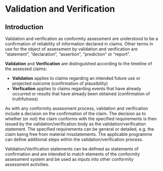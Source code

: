 # Validation and Verification

## Introduction

Validation and verification as conformity assessment are understood to be a confirmation of reliability of information declared in claims. Other terms in use for the object of assessment by validation and verification are “statement”, “declaration”, “assertion”, “prediction” or “report”.

**Validation** and **Verification** are distinguished according to the timeline of the assessed claims:

* **Validation** applies to claims regarding an intended future use or projected outcome (confirmation of plausibility)
* **Verfication** applies to claims regarding events that have already occurred or results that have already been obtained (confirmation of truthfulness)

As with any conformity assessment process, validation and verification include a decision on the confirmation of the claim. The decision as to whether (or not) the claim conforms with the specified requirements is then issued by the validation/verification body as the validation/verification statement. The specified requirements can be general or detailed, e.g. the claim being free from material misstatements. The applicable programme can define additional steps within the validation/verification process.

Validation/Verification statements can be defined as statements of confirmation and are intended to match elements of the conformity assessment system and be used as inputs into other conformity assessment activities.
